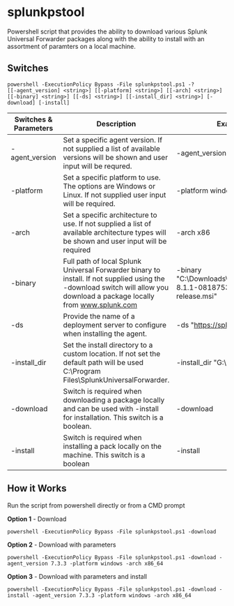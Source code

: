 # splunkpstool
Powershell script that provides the ability to download various Splunk Universal Forwarder packages along with the ability to install with an assortment of paramters on a local machine.

## Switches
```
powershell -ExecutionPolicy Bypass -File splunkpstool.ps1 -?
[[-agent_version] <string>] [[-platform] <string>] [[-arch] <string>] [[-binary] <string>] [[-ds] <string>] [[-install_dir] <string>] [-download] [-install]
```


|   Switches & Parameters   | Description | Example |
| ------------- | ------------- | ------------- |
| -agent_version  | Set a specific agent version. If not supplied a list of available versions will be shown and user input will be requred.  | -agent_version 8.0.0
| -platform  | Set a specific platform to use. The options are Windows or Linux. If not supplied user input will be required. | -platform windows
| -arch | Set a specific architecture to use. If not supplied a list of available architecture types will be shown and user input will be required | -arch x86
| -binary | Full path of local Splunk Universal Forwarder binary to install. If not supplied using the -download switch will allow you download a package locally from www.splunk.com | -binary "C:\Downloads\splunkforwarder-8.1.1-08187535c166-x64-release.msi"
| -ds | Provide the name of a deployment server to configure when installing the agent. | -ds "https://splunk.com:8089"
| -install_dir | Set the install directory to a custom location. If not set the default path will be used C:\Program Files\SplunkUniversalForwarder. | -install_dir "G:\SplunkForwarder"
| -download | Switch is required when downloading a package locally and can be used with -install for installation. This switch is a boolean. | -download
| -install | Switch is required when installing a pack locally on the machine. This switch is a boolean | -install

## How it Works
Run the script from powershell directly or from a CMD prompt

**Option 1** - Download
```
powershell -ExecutionPolicy Bypass -File splunkpstool.ps1 -download
```
**Option 2** - Download with parameters
```
powershell -ExecutionPolicy Bypass -File splunkpstool.ps1 -download -agent_version 7.3.3 -platform windows -arch x86_64
```
**Option 3** - Download with parameters and install
```
powershell -ExecutionPolicy Bypass -File splunkpstool.ps1 -download -install -agent_version 7.3.3 -platform windows -arch x86_64 
```
